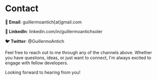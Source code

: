 # Contact

**📧 Email**: guillermoantich[at]gmail.com

**📱 LinkedIn**: linkedin.com/in/guillermoantichsoler

**🐦 Twitter**: @GuillermoAntich

Feel free to reach out to me through any of the channels above. Whether you have questions, ideas, or just want to connect, I'm always excited to engage with fellow developers.

Looking forward to hearing from you!
